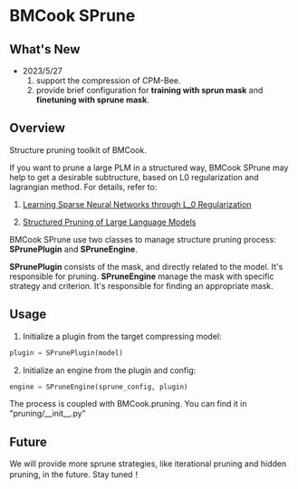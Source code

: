 # BMCook SPrune

## What's New
- 2023/5/27 
    1. support the compression of CPM-Bee.
    2. provide brief configuration for **training with sprun mask** and **finetuning with sprune mask**.

## Overview
Structure pruning toolkit of BMCook.

If you want to prune a large PLM in a structured way, BMCook SPrune may help to get a desirable subtructure, based on L0 regularization and lagrangian method. For details, refer to:

1. [Learning Sparse Neural Networks through L_0 Regularization](https://openreview.net/forum?id=H1Y8hhg0b)

2. [Structured Pruning of Large Language Models](https://arxiv.org/abs/1910.04732)

BMCook SPrune use two classes to manage structure pruning process: **SPrunePlugin** and **SPruneEngine**.

**SPrunePlugin** consists of the mask, and directly related to the model. It's responsible for pruning. **SPruneEngine** manage the mask with specific strategy and criterion. It's responsible for finding an appropriate mask.

## Usage

1. Initialize a plugin from the target compressing model:
```python
plugin = SPrunePlugin(model)
```
2. Initialize an engine from the plugin and config:
```python
engine = SPruneEngine(sprune_config, plugin)
```

The process is coupled with BMCook.pruning. You can find it in "pruning/\_\_init\_\_.py"

## Future

We will provide more sprune strategies, like iterational pruning and hidden pruning, in the future. Stay tuned！ 